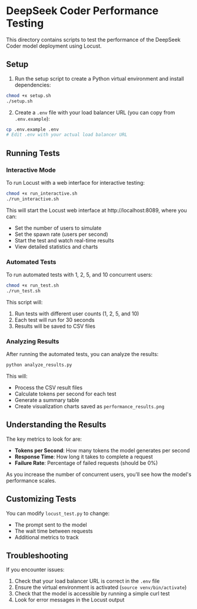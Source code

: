 # DeepSeek Coder Performance Testing

This directory contains scripts to test the performance of the DeepSeek Coder model deployment using Locust.

## Setup

1. Run the setup script to create a Python virtual environment and install dependencies:

```bash
chmod +x setup.sh
./setup.sh
```

2. Create a `.env` file with your load balancer URL (you can copy from `.env.example`):

```bash
cp .env.example .env
# Edit .env with your actual load balancer URL
```

## Running Tests

### Interactive Mode

To run Locust with a web interface for interactive testing:

```bash
chmod +x run_interactive.sh
./run_interactive.sh
```

This will start the Locust web interface at http://localhost:8089, where you can:
- Set the number of users to simulate
- Set the spawn rate (users per second)
- Start the test and watch real-time results
- View detailed statistics and charts

### Automated Tests

To run automated tests with 1, 2, 5, and 10 concurrent users:

```bash
chmod +x run_test.sh
./run_test.sh
```

This script will:
1. Run tests with different user counts (1, 2, 5, and 10)
2. Each test will run for 30 seconds
3. Results will be saved to CSV files

### Analyzing Results

After running the automated tests, you can analyze the results:

```bash
python analyze_results.py
```

This will:
- Process the CSV result files
- Calculate tokens per second for each test
- Generate a summary table
- Create visualization charts saved as `performance_results.png`

## Understanding the Results

The key metrics to look for are:

- **Tokens per Second**: How many tokens the model generates per second
- **Response Time**: How long it takes to complete a request
- **Failure Rate**: Percentage of failed requests (should be 0%)

As you increase the number of concurrent users, you'll see how the model's performance scales.

## Customizing Tests

You can modify `locust_test.py` to change:
- The prompt sent to the model
- The wait time between requests
- Additional metrics to track

## Troubleshooting

If you encounter issues:

1. Check that your load balancer URL is correct in the `.env` file
2. Ensure the virtual environment is activated (`source venv/bin/activate`)
3. Check that the model is accessible by running a simple curl test
4. Look for error messages in the Locust output
